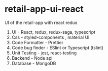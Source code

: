 # retail-app-ui-react
UI of the retail-app with react redux
1. UI - React, redux, redux-saga, typescript
2. Css - styled-components , material UI
3. Code Formatter - Prettier
4. Code bug finder - ESlint or Typescript (tslint)
5. Unit Testing - jest, react-testing
6. Backend - Node api
7. Database - MongoDB
